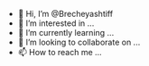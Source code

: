 - 👋 Hi, I’m @Brecheyashtiff
- 👀 I’m interested in ...
- 🌱 I’m currently learning ...
- 💞️ I’m looking to collaborate on ...
- 📫 How to reach me ...

<!---
Brecheyashtiff/Brecheyashtiff is a ✨ special ✨ repository because its    https://github.com/gruntjs/grunt/commit/0749e1da0d8f88c5137c4eb4e9531e1b7498760e?diff=unified     (this file) appears on your GitHub profile.
You can click the Preview link to take a look at your changes.
--->
